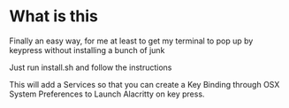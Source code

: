 # What is this

Finally an easy way, for me at least to get my terminal to pop up by keypress without installing a bunch of junk

Just run install.sh and follow the instructions


This will add a Services so that you can create a Key Binding through OSX System Preferences to Launch Alacritty on key press.


